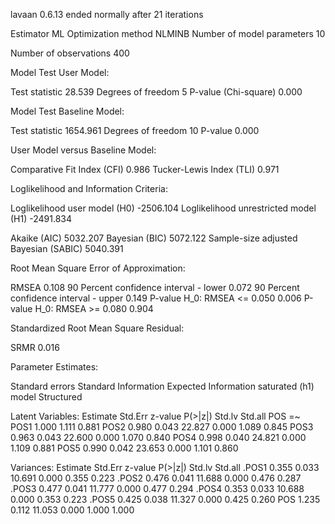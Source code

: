 lavaan 0.6.13 ended normally after 21 iterations

  Estimator                                         ML
  Optimization method                           NLMINB
  Number of model parameters                        10

  Number of observations                           400

Model Test User Model:
                                                      
  Test statistic                                28.539
  Degrees of freedom                                 5
  P-value (Chi-square)                           0.000

Model Test Baseline Model:

  Test statistic                              1654.961
  Degrees of freedom                                10
  P-value                                        0.000

User Model versus Baseline Model:

  Comparative Fit Index (CFI)                    0.986
  Tucker-Lewis Index (TLI)                       0.971

Loglikelihood and Information Criteria:

  Loglikelihood user model (H0)              -2506.104
  Loglikelihood unrestricted model (H1)      -2491.834
                                                      
  Akaike (AIC)                                5032.207
  Bayesian (BIC)                              5072.122
  Sample-size adjusted Bayesian (SABIC)       5040.391

Root Mean Square Error of Approximation:

  RMSEA                                          0.108
  90 Percent confidence interval - lower         0.072
  90 Percent confidence interval - upper         0.149
  P-value H_0: RMSEA <= 0.050                    0.006
  P-value H_0: RMSEA >= 0.080                    0.904

Standardized Root Mean Square Residual:

  SRMR                                           0.016

Parameter Estimates:

  Standard errors                             Standard
  Information                                 Expected
  Information saturated (h1) model          Structured

Latent Variables:
                   Estimate  Std.Err  z-value  P(>|z|)   Std.lv  Std.all
  POS =~                                                                
    POS1              1.000                               1.111    0.881
    POS2              0.980    0.043   22.827    0.000    1.089    0.845
    POS3              0.963    0.043   22.600    0.000    1.070    0.840
    POS4              0.998    0.040   24.821    0.000    1.109    0.881
    POS5              0.990    0.042   23.653    0.000    1.101    0.860

Variances:
                   Estimate  Std.Err  z-value  P(>|z|)   Std.lv  Std.all
   .POS1              0.355    0.033   10.691    0.000    0.355    0.223
   .POS2              0.476    0.041   11.688    0.000    0.476    0.287
   .POS3              0.477    0.041   11.777    0.000    0.477    0.294
   .POS4              0.353    0.033   10.688    0.000    0.353    0.223
   .POS5              0.425    0.038   11.327    0.000    0.425    0.260
    POS               1.235    0.112   11.053    0.000    1.000    1.000

